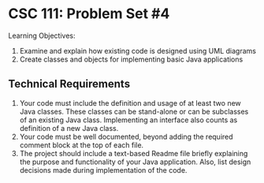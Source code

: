 # CSC 111: Problem Set #4
Learning Objectives:
1) Examine and explain how existing code is designed using UML diagrams
2) Create classes and objects for implementing basic Java applications

## Technical Requirements
1) Your code must include the definition and usage of at least two new Java classes. These classes can
be stand-alone or can be subclasses of an existing Java class. Implementing an interface also counts as
definition of a new Java class.
2) Your code must be well documented, beyond adding the required comment block at the top of each
file.
3) The project should include a text-based Readme file briefly explaining the purpose and functionality of
your Java application. Also, list design decisions made during implementation of the code.
